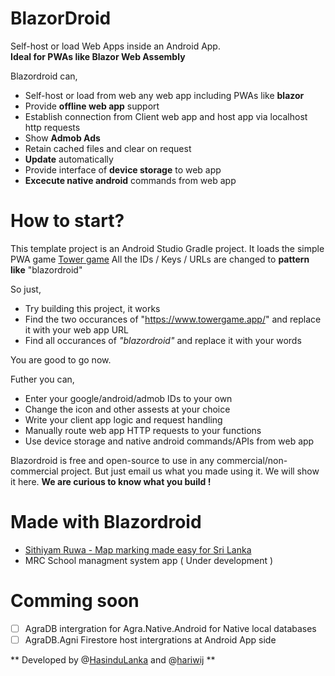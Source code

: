 # BlazorDroid
Self-host or load Web Apps inside an Android App.  
**Ideal for PWAs like Blazor Web Assembly**

Blazordroid can,
 - Self-host or load from web any web app including PWAs like **blazor**
 - Provide **offline web app** support
 - Establish connection from Client web app and host app via localhost http requests
 - Show **Admob Ads**
 - Retain cached files and clear on request
 - **Update** automatically
 - Provide interface of **device storage** to web app
 - **Excecute native android** commands from web app

 # How to start?
 This template project is an Android Studio Gradle project. It loads the simple PWA game [Tower game](https://www.towergame.app/) 
 All the IDs / Keys / URLs are changed to **pattern like** "blazordroid"  
 
 So just,
 - Try building this project, it works  
 - Find the two occurances of "https://www.towergame.app/" and replace it with your web app URL
 - Find all occurances of  *"blazordroid"* and replace it with your words   
 
 You are good to go now.  
   
 Futher you can,  
 
 - Enter your google/android/admob IDs to your own
 - Change the icon and other assests at your choice
 - Write your client app logic and request handling
 - Manually route web app HTTP requests to your functions
 - Use device storage and native android commands/APIs from web app

Blazordroid is free and open-source to use in any commercial/non-commercial project. But just email us what you made using it. We will show it here.
**We are curious to know what you build !**

# Made with Blazordroid

 - [Sithiyam Ruwa - Map marking made easy for Sri Lanka](https://play.google.com/store/apps/details?id=com.bitblazers.sithiyam)
 -  MRC School managment system app ( Under development )  

# Comming soon

 - [ ] AgraDB intergration for Agra.Native.Android for Native local databases  
 - [ ] AgraDB.Agni Firestore host intergrations at Android App side  
 
 ** Developed by @[HasinduLanka](https://github.com/HasinduLanka) and @[hariwij](https://github.com/hariwij) **  
 
 
